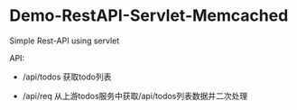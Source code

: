 # Demo-RestAPI-Servlet-Memcached
Simple Rest-API using servlet

API:
* /api/todos 获取todo列表

* /api/req  从上游todos服务中获取/api/todos列表数据并二次处理



